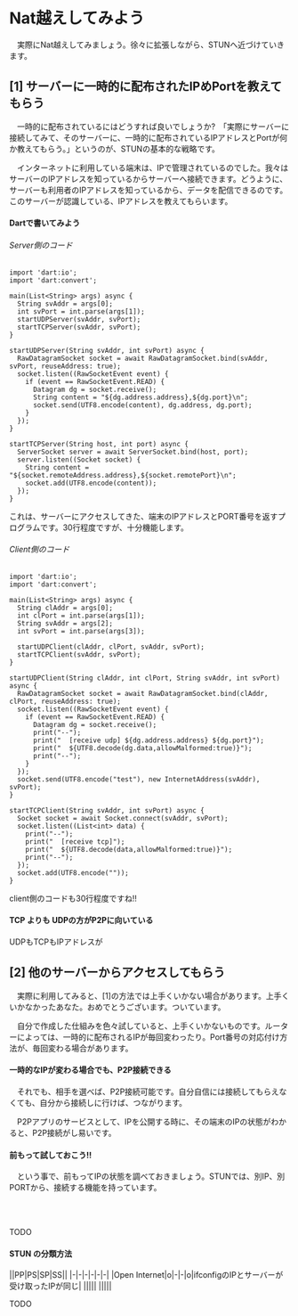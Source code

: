 # Nat越えしてみよう

　実際にNat越えしてみましょう。徐々に拡張しながら、STUNへ近づけていきます。
 
 
## [1] サーバーに一時的に配布されたIPめPortを教えてもらう

　一時的に配布されているにはどうすれば良いでしょうか?　「実際にサーバーに接続してみて、そのサーバーに、一時的に配布されているIPアドレスとPortが何か教えてもらう。」というのが、STUNの基本的な戦略です。

　インターネットに利用している端末は、IPで管理されているのでした。我々はサーバーのIPアドレスを知っているからサーバーへ接続できます。どうように、サーバーも利用者のIPアドレスを知っているから、データを配信できるのです。
 このサーバーが認識している、IPアドレスを教えてもらいます。

#### Dartで書いてみよう

###### Server側のコード
```
import 'dart:io';
import 'dart:convert';

main(List<String> args) async {
  String svAddr = args[0];
  int svPort = int.parse(args[1]);
  startUDPServer(svAddr, svPort);
  startTCPServer(svAddr, svPort);
}

startUDPServer(String svAddr, int svPort) async {
  RawDatagramSocket socket = await RawDatagramSocket.bind(svAddr, svPort, reuseAddress: true);
  socket.listen((RawSocketEvent event) {
    if (event == RawSocketEvent.READ) {
      Datagram dg = socket.receive();
      String content = "${dg.address.address},${dg.port}\n";
      socket.send(UTF8.encode(content), dg.address, dg.port);
    }
  });
}

startTCPServer(String host, int port) async {
  ServerSocket server = await ServerSocket.bind(host, port);
  server.listen((Socket socket) {
    String content = "${socket.remoteAddress.address},${socket.remotePort}\n";
    socket.add(UTF8.encode(content));
  });
}
```

これは、サーバーにアクセスしてきた、端末のIPアドレスとPORT番号を返すプログラムです。30行程度ですが、十分機能します。

###### Client側のコード
```
import 'dart:io';
import 'dart:convert';

main(List<String> args) async {
  String clAddr = args[0];
  int clPort = int.parse(args[1]);
  String svAddr = args[2];
  int svPort = int.parse(args[3]);

  startUDPClient(clAddr, clPort, svAddr, svPort);
  startTCPClient(svAddr, svPort);
}

startUDPClient(String clAddr, int clPort, String svAddr, int svPort) async {
  RawDatagramSocket socket = await RawDatagramSocket.bind(clAddr, clPort, reuseAddress: true);
  socket.listen((RawSocketEvent event) {
    if (event == RawSocketEvent.READ) {
      Datagram dg = socket.receive();
      print("--");
      print("  [receive udp] ${dg.address.address} ${dg.port}");
      print("  ${UTF8.decode(dg.data,allowMalformed:true)}");
      print("--");
    }
  });
  socket.send(UTF8.encode("test"), new InternetAddress(svAddr), svPort);
}

startTCPClient(String svAddr, int svPort) async {
  Socket socket = await Socket.connect(svAddr, svPort);
  socket.listen((List<int> data) {
    print("--");
    print("  [receive tcp]");
    print("  ${UTF8.decode(data,allowMalformed:true)}");
    print("--");
  });
  socket.add(UTF8.encode(""));
}
```

client側のコードも30行程度ですね!!

#### TCP よりも UDPの方がP2Pに向いている

UDPもTCPもIPアドレスが






## [2] 他のサーバーからアクセスしてもらう

　実際に利用してみると、[1]の方法では上手くいかない場合があります。上手くいかなかったあなた。おめでとうございます。ついています。

　自分で作成した仕組みを色々試していると、上手くいかないものです。ルーターによっては、一時的に配布されるIPが毎回変わったり。Port番号の対応付け方法が、毎回変わる場合があります。


#### 一時的なIPが変わる場合でも、P2P接続できる
　それでも、相手を選べば、P2P接続可能です。自分自信には接続してもらえなくても、自分から接続しに行けば、つながります。

　P2Pアプリのサービスとして、IPを公開する時に、その端末のIPの状態がわかると、P2P接続がし易いです。 

#### 前もって試しておこう!!

　という事で、前もってIPの状態を調べておきましょう。STUNでは、別IP、別PORTから、接続する機能を持っています。

　
```

```
TODO

#### STUN の分類方法

|\|PP|PS|SP|SS||
|-|-|-|-|-|-|
|Open Internet|o|-|-|o|ifconfigのIPとサーバーが受け取ったIPが同じ|
|||||
|||||

TODO








